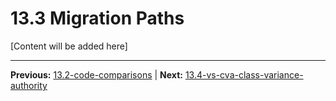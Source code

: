 # 13.3 Migration Paths

[Content will be added here]

---

**Previous:** [13.2-code-comparisons](./13.2-code-comparisons.md) | **Next:** [13.4-vs-cva-class-variance-authority](./13.4-vs-cva-class-variance-authority.md)
